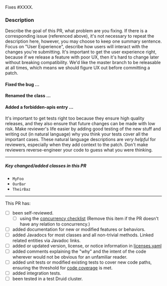 <!-- Thanks for trying to help us make Apache Druid be the best it can be! Please fill out as much of the following information as is possible (where relevant, and remove it when irrelevant) to help make the intention and scope of this PR clear in order to ease review. -->

<!-- Please read the doc for contribution (https://github.com/apache/druid/blob/master/CONTRIBUTING.md) before making this PR. Also, once you open a PR, please _avoid using force pushes and rebasing_ since these make it difficult for reviewers to see what you've changed in response to their reviews. See [the 'If your pull request shows conflicts with master' section](https://github.com/apache/druid/blob/master/CONTRIBUTING.md#if-your-pull-request-shows-conflicts-with-master) for more details. -->

Fixes #XXXX.

<!-- Replace XXXX with the id of the issue fixed in this PR. Remove this section if there is no corresponding issue. Don't reference the issue in the title of this pull-request. -->

<!-- If you are a committer, follow the PR action item checklist for committers:
https://github.com/apache/druid/blob/master/dev/committer-instructions.md#pr-and-issue-action-item-checklist-for-committers. -->

### Description

Describe the goal of this PR, what problem are you fixing. If there is a corresponding issue (referenced above), it's not necessary to repeat the description here, however, you may choose to keep one summary sentence. Focus on "User Experience", describe how users will interact with the changes you're submitting. It's important to get the user experience right, because if we release a feature with poor UX, then it's hard to change later without breaking compatibility. We'd like the master branch to be releasable at all times, which means we should figure UX out before committing a patch.

<!-- Describe your patch: what did you change in code? How did you fix the problem? -->

<!-- If there are several relatively logically separate changes in this PR, create a mini-section for each of them. For example: -->

#### Fixed the bug ...
#### Renamed the class ...
#### Added a forbidden-apis entry ...

<!--
In each section, please describe design decisions made, including:
 - Choice of algorithms
 - Behavioral aspects. What configuration values are acceptable? How are corner cases and error conditions handled, such as when there are insufficient resources?
 - Class organization and design (how the logic is split between classes, inheritance, composition, design patterns)
 - Method organization and design (how the logic is split between methods, parameters and return types)
 - Naming (class, method, API, configuration, HTTP endpoint, names of emitted metrics)
-->


<!-- It's good to describe an alternative design (or mention an alternative name) for every design (or naming) decision point and compare the alternatives with the designs that you've implemented (or the names you've chosen) to highlight the advantages of the chosen designs and names. -->

<!-- If there was a discussion of the design of the feature implemented in this PR elsewhere (e. g. a "Proposal" issue, any other issue, or a thread in the development mailing list), link to that discussion from this PR description and explain what have changed in your final design compared to your original proposal or the consensus version in the end of the discussion. If something hasn't changed since the original discussion, you can omit a detailed discussion of those aspects of the design here, perhaps apart from brief mentioning for the sake of readability of this PR description. 
-->

It's important to get tests right too because they ensure high quality releases, and they also ensure that future changes can be made with low
risk. Make reviewer's life easier by adding good testing of the new stuff and writing out (in natural language) why you think your tests cover all the important cases. These natural language descriptions are *very helpful* for reviewers, especially when they add context to the patch. Don't make reviewers reverse-engineer your code to guess what you were thinking.


<!-- Some of the aspects mentioned above may be omitted for simple and small changes. -->

<hr>

##### Key changed/added classes in this PR
 * `MyFoo`
 * `OurBar`
 * `TheirBaz`

<hr>

<!-- Check the items by putting "x" in the brackets for the done things. Not all of these items apply to every PR. Remove the items which are not done or not relevant to the PR. None of the items from the checklist below are strictly necessary, but it would be very helpful if you at least self-review the PR. 
Regarding Tests: 
-->

This PR has:
- [ ] been self-reviewed.
   - [ ] using the [concurrency checklist](https://github.com/apache/druid/blob/master/dev/code-review/concurrency.md) (Remove this item if the PR doesn't have any relation to concurrency.)
- [ ] added documentation for new or modified features or behaviors.
- [ ] added Javadocs for most classes and all non-trivial methods. Linked related entities via Javadoc links.
- [ ] added or updated version, license, or notice information in [licenses.yaml](https://github.com/apache/druid/blob/master/dev/license.md)
- [ ] added comments explaining the "why" and the intent of the code wherever would not be obvious for an unfamiliar reader.
- [ ] added unit tests or modified existing tests to cover new code paths, ensuring the threshold for [code coverage](https://github.com/apache/druid/blob/master/dev/code-review/code-coverage.md) is met.
- [ ] added integration tests.
- [ ] been tested in a test Druid cluster.
